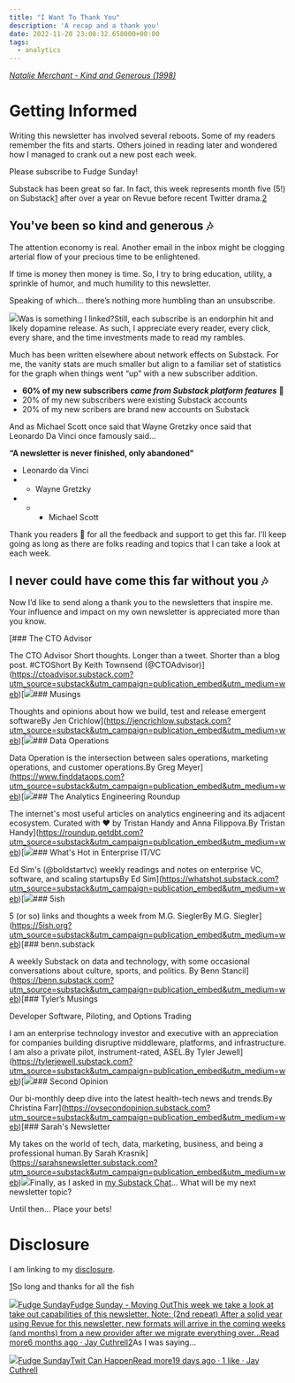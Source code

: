 ```yaml
---
title: "I Want To Thank You"
description: 'A recap and a thank you'
date: 2022-11-20 23:08:32.658000+00:00
tags:
  - analytics
---
```


*[Natalie Merchant - Kind and Generous (1998)](https://www.youtube.com/watch?v=uAwyIad93-c)*

Getting Informed
================

Writing this newsletter has involved several reboots. Some of my readers remember the fits and starts. Others joined in reading later and wondered how I managed to crank out a new post each week.

Please subscribe to Fudge Sunday!

Substack has been great so far. In fact, this week represents month five (5!) on Substack[1](#footnote-1) after over a year on Revue before recent Twitter drama.[2](#footnote-2)

You've been so kind and generous 🎶
----------------------------------

The attention economy is real. Another email in the inbox might be clogging arterial flow of your precious time to be enlightened.

If time is money then money is time. So, I try to bring education, utility, a sprinkle of humor, and much humility to this newsletter.

Speaking of which… there’s nothing more humbling than an unsubscribe.

[![](https://bucketeer-e05bbc84-baa3-437e-9518-adb32be77984.s3.amazonaws.com/public/images/3c4d5a4c-9420-46bc-a087-5ebb18abf0a8_1316x734.png)](https://substackcdn.com/image/fetch/f_auto,q_auto:good,fl_progressive:steep/https%3A%2F%2Fbucketeer-e05bbc84-baa3-437e-9518-adb32be77984.s3.amazonaws.com%2Fpublic%2Fimages%2F3c4d5a4c-9420-46bc-a087-5ebb18abf0a8_1316x734.png)Was is something I linked?Still, each subscribe is an endorphin hit and likely dopamine release. As such, I appreciate every reader, every click, every share, and the time investments made to read my rambles.

Much has been written elsewhere about network effects on Substack. For me, the vanity stats are much smaller but align to a familiar set of statistics for the graph when things went “up” with a new subscriber addition.

* **60% of my new subscribers** ***came from Substack platform features*** **🤯**
* 20% of my new subscribers were existing Substack accounts
* 20% of my new scribers are brand new accounts on Substack

And as Michael Scott once said that Wayne Gretzky once said that Leonardo Da Vinci once famously said… 

**“A newsletter is never finished, only abandoned"**   
- Leonardo da Vinci  
 - - Wayne Gretzky  
 - - - Michael Scott

Thank you readers 🙏 for all the feedback and support to get this far. I’ll keep going as long as there are folks reading and topics that I can take a look at each week.

I never could have come this far without you 🎶
----------------------------------------------

Now I’d like to send along a thank you to the newsletters that inspire me. Your influence and impact on my own newsletter is appreciated more than you know.

[### The CTO Advisor

The CTO Advisor Short thoughts. Longer than a tweet. Shorter than a blog post. #CTOShort By Keith Townsend (@CTOAdvisor)](https://ctoadvisor.substack.com?utm_source=substack&utm_campaign=publication_embed&utm_medium=web)[![](https://bucketeer-e05bbc84-baa3-437e-9518-adb32be77984.s3.amazonaws.com/public/images/4ca7e3e3-a308-4b5e-b8ce-ea421796323e_256x256.png)### Musings

 Thoughts and opinions about how we build, test and release emergent softwareBy Jen Crichlow](https://jencrichlow.substack.com?utm_source=substack&utm_campaign=publication_embed&utm_medium=web)[![](https://bucketeer-e05bbc84-baa3-437e-9518-adb32be77984.s3.amazonaws.com/public/images/38b9afd5-b355-4018-923a-c7729ef6ad04_500x500.png)### Data Operations

Data Operation is the intersection between sales operations, marketing operations, and customer operations.By Greg Meyer](https://www.finddataops.com?utm_source=substack&utm_campaign=publication_embed&utm_medium=web)[![](https://bucketeer-e05bbc84-baa3-437e-9518-adb32be77984.s3.amazonaws.com/public/images/a09458a9-aa91-4d5e-b652-995ab235e8b3_600x600.png)### The Analytics Engineering Roundup

The internet's most useful articles on analytics engineering and its adjacent ecosystem. Curated with ❤️ by Tristan Handy and Anna Filippova.By Tristan Handy](https://roundup.getdbt.com?utm_source=substack&utm_campaign=publication_embed&utm_medium=web)[![](https://bucketeer-e05bbc84-baa3-437e-9518-adb32be77984.s3.amazonaws.com/public/images/5a1c74c8-ca55-4756-8199-2b41edf0dca8_256x256.png)### What's Hot in Enterprise IT/VC

Ed Sim's (@boldstartvc) weekly readings and notes on enterprise VC, software, and scaling startupsBy Ed Sim](https://whatshot.substack.com?utm_source=substack&utm_campaign=publication_embed&utm_medium=web)[![](https://bucketeer-e05bbc84-baa3-437e-9518-adb32be77984.s3.amazonaws.com/public/images/8539e546-4d57-4353-9975-a6a033f5a588_256x256.png)### 5ish

5 (or so) links and thoughts a week from M.G. SieglerBy M.G. Siegler](https://5ish.org?utm_source=substack&utm_campaign=publication_embed&utm_medium=web)[### benn.substack

A weekly Substack on data and technology, with some occasional conversations about culture, sports, and politics. By Benn Stancil](https://benn.substack.com?utm_source=substack&utm_campaign=publication_embed&utm_medium=web)[### Tyler’s Musings

Developer Software, Piloting, and Options Trading

I am an enterprise technology investor and executive with an appreciation for companies building disruptive middleware, platforms, and infrastructure. I am also a private pilot, instrument-rated, ASEL.By Tyler Jewell](https://tylerjewell.substack.com?utm_source=substack&utm_campaign=publication_embed&utm_medium=web)[![](https://bucketeer-e05bbc84-baa3-437e-9518-adb32be77984.s3.amazonaws.com/public/images/11775b31-ec5e-4c12-b0f7-b78f39523bbb_711x711.png)### Second Opinion

Our bi-monthly deep dive into the latest health-tech news and trends.By Christina Farr](https://ovsecondopinion.substack.com?utm_source=substack&utm_campaign=publication_embed&utm_medium=web)[### Sarah's Newsletter

My takes on the world of tech, data, marketing, business, and being a professional human.By Sarah Krasnik](https://sarahsnewsletter.substack.com?utm_source=substack&utm_campaign=publication_embed&utm_medium=web)[![](https://bucketeer-e05bbc84-baa3-437e-9518-adb32be77984.s3.amazonaws.com/public/images/8e1f1aef-7e90-42b7-a5b8-64adcc466fea_940x788.png)](https://substackcdn.com/image/fetch/f_auto,q_auto:good,fl_progressive:steep/https%3A%2F%2Fbucketeer-e05bbc84-baa3-437e-9518-adb32be77984.s3.amazonaws.com%2Fpublic%2Fimages%2F8e1f1aef-7e90-42b7-a5b8-64adcc466fea_940x788.png)Finally, as I asked in [my Substack Chat](https://sunday.fudge.org/chat)… What will be my next newsletter topic?

Until then… Place your bets!

Disclosure
==========

I am linking to my [disclosure](https://jaycuthrell.com/disclosure/?utm_campaign=Fudge%20Sunday&utm_medium=email&utm_source=Revue%20newsletter).

[1](#footnote-anchor-1)So long and thanks for all the fish 

[![](https://bucketeer-e05bbc84-baa3-437e-9518-adb32be77984.s3.amazonaws.com/public/images/58409c1d-315a-477e-9392-64c82bab22dd_992x992.png)Fudge SundayFudge Sunday - Moving OutThis week we take a look at take out capabilities of this newsletter. Note: (2nd repeat) After a solid year using Revue for this newsletter, new formats will arrive in the coming weeks (and months) from a new provider after we migrate everything over…Read more6 months ago · Jay Cuthrell](https://sunday.fudge.org/p/fudge-sunday-moving-out-1200494?utm_source=substack&utm_campaign=post_embed&utm_medium=web)[2](#footnote-anchor-2)As I was saying…

[![](https://bucketeer-e05bbc84-baa3-437e-9518-adb32be77984.s3.amazonaws.com/public/images/58409c1d-315a-477e-9392-64c82bab22dd_992x992.png)Fudge SundayTwit Can HappenRead more19 days ago · 1 like · Jay Cuthrell](https://sunday.fudge.org/p/twit-can-happen?utm_source=substack&utm_campaign=post_embed&utm_medium=web)